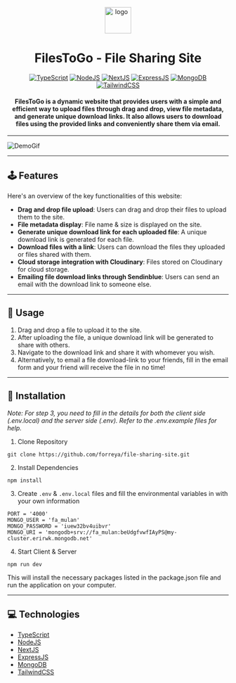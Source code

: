 <p align="center"><img alt="logo" src="https://github.com/forreya/file-sharing-site/blob/main/logo.jpeg" width="60px" /></p>
<h1 align="center">FilesToGo - File Sharing Site</h1>

<p align="center">
  <a href="#"><img alt="TypeScript" src="https://img.shields.io/badge/TypeScript-007ACC?style=for-the-badge&logo=typescript&logoColor=white"></a>
  <a href="#"><img alt="NodeJS" src="https://img.shields.io/badge/Node.js-43853D?style=for-the-badge&logo=node.js&logoColor=white"></a>
  <a href="#"><img alt="NextJS" src="https://img.shields.io/badge/next.js-000000?style=for-the-badge&logo=nextdotjs&logoColor=white"></a>
  <a href="#"><img alt="ExpressJS" src="https://img.shields.io/badge/Express.js-404D59?style=for-the-badge"></a>
  <a href="#"><img alt="MongoDB" src="https://img.shields.io/badge/MongoDB-4EA94B?style=for-the-badge&logo=mongodb&logoColor=white"></a>
  <a href="#"><img alt="TailwindCSS" src="https://img.shields.io/badge/Tailwind_CSS-38B2AC?style=for-the-badge&logo=tailwind-css&logoColor=white"></a>
</p>

<h4 align="center">FilesToGo is a dynamic website that provides users with a simple and efficient way to upload files through drag and drop, view file metadata, and generate unique download links. It also allows users to download files using the provided links and conveniently share them via email.</h4>

---

![DemoGif](https://github.com/forreya/file-sharing-site/blob/main/demo.gif)

---

## 🕹️ Features

Here's an overview of the key functionalities of this website:

- **Drag and drop file upload**: Users can drag and drop their files to upload them to the site.
- **File metadata display**: File name & size is displayed on the site.
- **Generate unique download link for each uploaded file**: A unique download link is generated for each file.
- **Download files with a link**: Users can download the files they uploaded or files shared with them.
- **Cloud storage integration with Cloudinary**: Files stored on Cloudinary for cloud storage.
- **Emailing file download links through Sendinblue**: Users can send an email with the download link to someone else.

---

## 📁 Usage

1. Drag and drop a file to upload it to the site.
2. After uploading the file, a unique download link will be generated to share with others.
3. Navigate to the download link and share it with whomever you wish.
4. Alternatively, to email a file download-link to your friends, fill in the email form and your friend will receive the file in no time!

---

## 💾 Installation

_Note: For step 3, you need to fill in the details for both the client side (.env.local) and the server side (.env). Refer to the .env.example files for help._

1. Clone Repository

```
git clone https://github.com/forreya/file-sharing-site.git
```

2. Install Dependencies

```
npm install 
```

3. Create `.env` & `.env.local` files and fill the environmental variables in with your own information

```
PORT = '4000'
MONGO_USER = 'fa_mulan'
MONGO_PASSWORD = 'iuew32bv4uibvr'
MONGO_URI = 'mongodb+srv://fa_mulan:beUdgfvwfIAyPS@my-cluster.erirwk.mongodb.net'
```
    
4. Start Client & Server

```
npm run dev
```

This will install the necessary packages listed in the package.json file and run the application on your computer.

---

## 💻 Technologies

- [TypeScript](https://www.typescriptlang.org/)
- [NodeJS](https://nodejs.org/)
- [NextJS](https://nextjs.org/)
- [ExpressJS](https://expressjs.com/)
- [MongoDB](https://www.mongodb.com/)
- [TailwindCSS](https://tailwindcss.com/)
